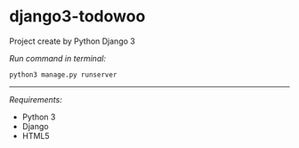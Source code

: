 # django3-todowoo

<p>Project create by Python Django 3</p>

<p><i>Run command in terminal:</i></p> <code>python3 manage.py runserver</code>
<hr>
<p><i>Requirements:</i></p>
<ul>
  <li>Python 3</li>
  <li>Django</li>
  <li>HTML5</li>
</ul>
